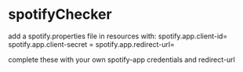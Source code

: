 # spotifyChecker

add a spotify.properties file in resources with:
  spotify.app.client-id=
  spotify.app.client-secret =
  spotify.app.redirect-url=
  
complete these with your own spotify-app credentials and redirect-url
